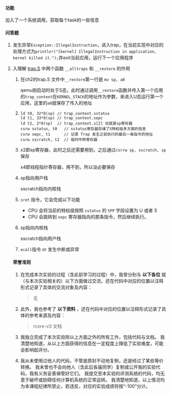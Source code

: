 #### 功能

加入了一个系统调用，获取每个task的一些信息



#### 问答题

1. 发生异常`Exception::IllegalInstruction`，进入trap，在当前实现中对应的处理方式为`println!("[kernel] IllegalInstruction in application, kernel killed it.");`并exit当前应用，运行下一个应用程序

2. 入理解 [trap.S](https://github.com/LearningOS/rCore-Tutorial-Code-2024S/blob/ch3/os/src/trap/trap.S) 中两个函数 `__alltraps` 和 `__restore` 的作用

   1. 在ch2的trap.S 文件中`__restore`第一行是 `mv sp, a0`

      qemu刚启动时处于S态，此时通过调用`__restore`函数并传入第一个应用的`trap_context`在`KERNEL_STACK`的地址作为参数，来进入U态运行第一个应用，这里的`a0`就保存了传入的地址

   2. ```assembly
      ld t0, 32*8(sp) // trap_context.sstatus
      ld t1, 33*8(sp) // trap_context.sepc
      ld t2, 2*8(sp)  // trap_context.x[2] 也就是sp寄存器
      csrw sstatus, t0   // sstatus寄存器存储了S特权级多方面的信息
      csrw sepc, t1      // 记录 Trap 发生之前执行的最后一条指令的地址
      csrw sscratch, t2  // 临时中转寄存器
      ```

   3. x2即sp寄存器，此时之后还需要用到，之后通过`csrrw sp, sscratch, sp` 保存

      x4即线程指针寄存器，用不到，所以没必要保存

   4. sp指向用户栈

      sscratch指向内核栈

   5. `sret` 指令，它会完成以下功能

      + CPU 会将当前的特权级按照 `sstatus` 的 `SPP` 字段设置为 U 或者 S 
      + CPU 会跳转到 `sepc` 寄存器指向的那条指令，然后继续执行。

   6. sp指向内核栈

      sscratch指向用户栈

   7. `ecall`指令 or 发生中断或异常

   

   #### 荣誉准则

   1. 在完成本次实验的过程（含此前学习的过程）中，我曾分别与 **以下各位** 就（与本次实验相关的）以下方面做过交流，还在代码中对应的位置以注释形式记录了具体的交流对象及内容：
   
      > 无
   
   2. 此外，我也参考了 **以下资料** ，还在代码中对应的位置以注释形式记录了具体的参考来源及内容：
   
      > rcore-v3 文档
   
   3. 我独立完成了本次实验除以上方面之外的所有工作，包括代码与文档。 我清楚地知道，从以上方面获得的信息在一定程度上降低了实验难度，可能会影响起评分。
   
   4. 我从未使用过他人的代码，不管是原封不动地复制，还是经过了某些等价转换。 我未曾也不会向他人（含此后各届同学）复制或公开我的实验代码，我有义务妥善保管好它们。 我提交至本实验的评测系统的代码，均无意于破坏或妨碍任何计算机系统的正常运转。 我清楚地知道，以上情况均为本课程纪律所禁止，若违反，对应的实验成绩将按“-100”分计。
   
   